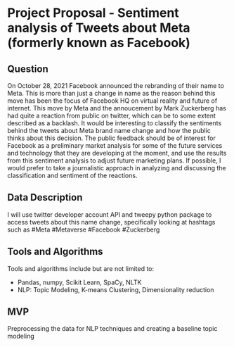# Project Proposal - Sentiment analysis of Tweets about Meta (formerly known as Facebook)

## Question
On October 28, 2021 Facebook announced the rebranding of their name to Meta. This is more than just a change in name as the reason behind this move has been the focus of Facebook HQ on virtual reality and future of internet. 
This move by Meta and the annoucement by Mark Zuckerberg has had quite a reaction from public on twitter, which can be to some extent described as a backlash. It would be interesting to classify the sentiments behind the tweets about Meta brand name change and how the public thinks about this decision. The public feedback should be of interest for Facebook as a preliminary market analysis for some of the future services and technology that they are developing at the moment, and use the results from this sentiment analysis to adjust future marketing plans. If possible, I would prefer to take a journalistic approach in analyzing and discussing the classification and sentiment of the reactions.

## Data Description
I will use twitter developer account API and tweepy python package to access tweets about this name change, specifically looking at hashtags such as #Meta #Metaverse #Facebook #Zuckerberg

## Tools and Algorithms
Tools and algorithms include but are not limited to:
- Pandas, numpy, Scikit Learn, SpaCy, NLTK
- NLP: Topic Modeling, K-means Clustering, Dimensionality reduction

## MVP
Preprocessing the data for NLP techniques and creating a baseline topic modeling
